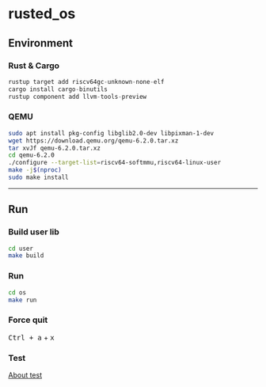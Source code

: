 # rusted_os

## Environment
### Rust & Cargo
```rust
rustup target add riscv64gc-unknown-none-elf
cargo install cargo-binutils
rustup component add llvm-tools-preview
```
### QEMU
```bash
sudo apt install pkg-config libglib2.0-dev libpixman-1-dev
wget https://download.qemu.org/qemu-6.2.0.tar.xz  
tar xvJf qemu-6.2.0.tar.xz  
cd qemu-6.2.0  
./configure --target-list=riscv64-softmmu,riscv64-linux-user  
make -j$(nproc)  
sudo make install    
```
---
## Run
### Build user lib
```bash
cd user
make build
```

### Run
```bash
cd os
make run
```
### Force quit
<kbd>Ctrl + a</kbd> + <kbd>x</kbd>

### Test
[About test](https://cvi3z1pqli.feishu.cn/wiki/wikcnWwUq3Okr3Rp34s5Fm1WnQf)